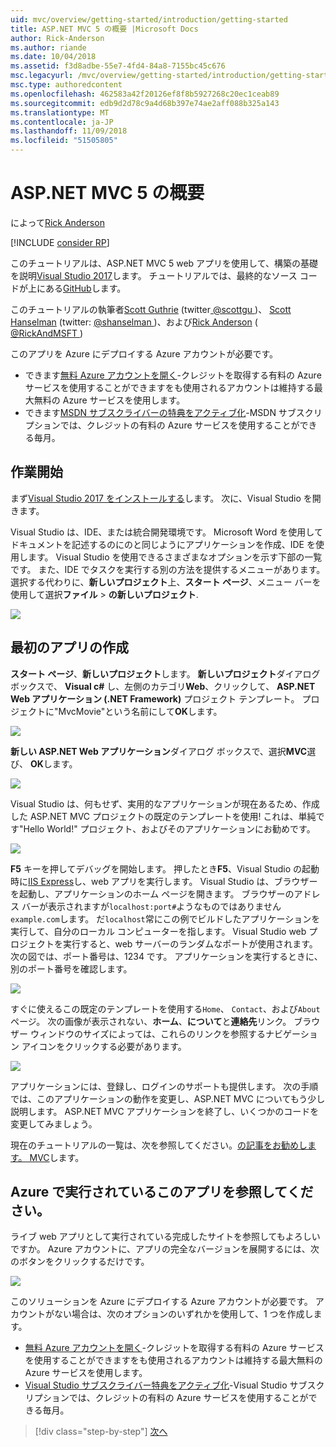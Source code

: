 ```yaml
---
uid: mvc/overview/getting-started/introduction/getting-started
title: ASP.NET MVC 5 の概要 |Microsoft Docs
author: Rick-Anderson
ms.author: riande
ms.date: 10/04/2018
ms.assetid: f3d8adbe-55e7-4fd4-84a8-7155bc45c676
msc.legacyurl: /mvc/overview/getting-started/introduction/getting-started
msc.type: authoredcontent
ms.openlocfilehash: 462583a42f20126ef8f8b5927268c20ec1ceab89
ms.sourcegitcommit: edb9d2d78c9a4d68b397e74ae2aff088b325a143
ms.translationtype: MT
ms.contentlocale: ja-JP
ms.lasthandoff: 11/09/2018
ms.locfileid: "51505805"
---
```

<a name="getting-started-with-aspnet-mvc-5"></a>ASP.NET MVC 5 の概要
====================
によって[Rick Anderson]((https://twitter.com/RickAndMSFT))

[!INCLUDE [consider RP](../../../../includes/razor.md)]

このチュートリアルは、ASP.NET MVC 5 web アプリを使用して、構築の基礎を説明[Visual Studio 2017](https://visualstudio.microsoft.com/downloads/?utm_medium=microsoft&utm_source=docs.microsoft.com&utm_campaign=button+cta&utm_content=download+vs2017)します。 チュートリアルでは、最終的なソース コードが上にある[GitHub](https://github.com/aspnet/Docs/tree/master/aspnet/mvc/overview/getting-started/introduction/sample/MvcMovie/MvcMovie)します。

このチュートリアルの執筆者[Scott Guthrie](https://weblogs.asp.net/scottgu/) (twitter[ @scottgu ](https://twitter.com/scottgu) )、 [Scott Hanselman](http://www.hanselman.com/blog/) (twitter: [ @shanselman ](https://twitter.com/shanselman) )、および[Rick Anderson](https://twitter.com/RickAndMSFT) ( [ @RickAndMSFT ](https://twitter.com/#!/RickAndMSFT) )

このアプリを Azure にデプロイする Azure アカウントが必要です。

- できます[無料 Azure アカウントを開く](https://azure.microsoft.com/pricing/free-trial/?WT.mc_id=A443DD604)-クレジットを取得する有料の Azure サービスを使用することができますをも使用されるアカウントは維持する最大無料の Azure サービスを使用します。
- できます[MSDN サブスクライバーの特典をアクティブ化](https://azure.microsoft.com/pricing/member-offers/msdn-benefits-details/?WT.mc_id=A443DD604)-MSDN サブスクリプションでは、クレジットの有料の Azure サービスを使用することができる毎月。

## <a name="get-started"></a>作業開始

まず[Visual Studio 2017 をインストールする](https://visualstudio.microsoft.com/downloads/?utm_medium=microsoft&utm_source=docs.microsoft.com&utm_campaign=button+cta&utm_content=download+vs2017)します。 次に、Visual Studio を開きます。

Visual Studio は、IDE、または統合開発環境です。 Microsoft Word を使用してドキュメントを記述するのにのと同じようにアプリケーションを作成、IDE を使用します。 Visual Studio を使用できるさまざまなオプションを示す下部の一覧です。 また、IDE でタスクを実行する別の方法を提供するメニューがあります。 選択する代わりに、**新しいプロジェクト**上、**スタート ページ**、メニュー バーを使用して選択**ファイル** > **の新しいプロジェクト**.

![](getting-started/_static/image1.png)

## <a name="create-your-first-app"></a>最初のアプリの作成

**スタート ページ**、**新しいプロジェクト**します。 **新しいプロジェクト**ダイアログ ボックスで、 **Visual c#** し、左側のカテゴリ**Web**、クリックして、 **ASP.NET Web アプリケーション (.NET Framework)** プロジェクト テンプレート。 プロジェクトに"MvcMovie"という名前にして**OK**します。

![](getting-started/_static/image2.png)

**新しい ASP.NET Web アプリケーション**ダイアログ ボックスで、選択**MVC**選び、 **OK**します。

![](getting-started/_static/image3.png)

Visual Studio は、何もせず、実用的なアプリケーションが現在あるため、作成した ASP.NET MVC プロジェクトの既定のテンプレートを使用! これは、単純です"Hello World!" プロジェクト、およびそのアプリケーションにお勧めです。

![](getting-started/_static/image4.png)

**F5** キーを押してデバッグを開始します。 押したとき**F5**、Visual Studio の起動時に[IIS Express](/iis/extensions/introduction-to-iis-express/iis-express-overview)し、web アプリを実行します。 Visual Studio は、ブラウザーを起動し、アプリケーションのホーム ページを開きます。 ブラウザーのアドレス バーが表示されますが`localhost:port#`ようなものではありません`example.com`します。 だ`localhost`常にこの例でビルドしたアプリケーションを実行して、自分のローカル コンピューターを指します。 Visual Studio web プロジェクトを実行すると、web サーバーのランダムなポートが使用されます。 次の図では、ポート番号は、1234 です。 アプリケーションを実行するときに、別のポート番号を確認します。

![](getting-started/_static/image5.png)

すぐに使えるこの既定のテンプレートを使用する`Home`、 `Contact`、および`About`ページ。 次の画像が表示されない、**ホーム**、**について**と**連絡先**リンク。 ブラウザー ウィンドウのサイズによっては、これらのリンクを参照するナビゲーション アイコンをクリックする必要があります。

![](getting-started/_static/image6.png)

アプリケーションには、登録し、ログインのサポートも提供します。 次の手順では、このアプリケーションの動作を変更し、ASP.NET MVC についてもう少し説明します。 ASP.NET MVC アプリケーションを終了し、いくつかのコードを変更してみましょう。

現在のチュートリアルの一覧は、次を参照してください。[の記事をお勧めします。 MVC](../mvc-learning-sequence.md)します。

## <a name="see-this-app-running-on-azure"></a>Azure で実行されているこのアプリを参照してください。

ライブ web アプリとして実行されている完成したサイトを参照してもよろしいですか。 Azure アカウントに、アプリの完全なバージョンを展開するには、次のボタンをクリックするだけです。

[![](https://azuredeploy.net/deploybutton.png)](https://azuredeploy.net/?repository=https://github.com/aspnet/Docs/tree/master/aspnet/mvc/overview/getting-started/introduction/sample/MvcMovie&amp;WT.mc_id=deploy_azure_aspnet)

このソリューションを Azure にデプロイする Azure アカウントが必要です。 アカウントがない場合は、次のオプションのいずれかを使用して、1 つを作成します。

- [無料 Azure アカウントを開く](https://azure.microsoft.com/pricing/free-trial/?WT.mc_id=A443DD604)-クレジットを取得する有料の Azure サービスを使用することができますをも使用されるアカウントは維持する最大無料の Azure サービスを使用します。
- [Visual Studio サブスクライバー特典をアクティブ化](https://azure.microsoft.com/pricing/member-offers/credit-for-visual-studio-subscribers)-Visual Studio サブスクリプションでは、クレジットの有料の Azure サービスを使用することができる毎月。

> [!div class="step-by-step"]
> [次へ](adding-a-controller.md)
